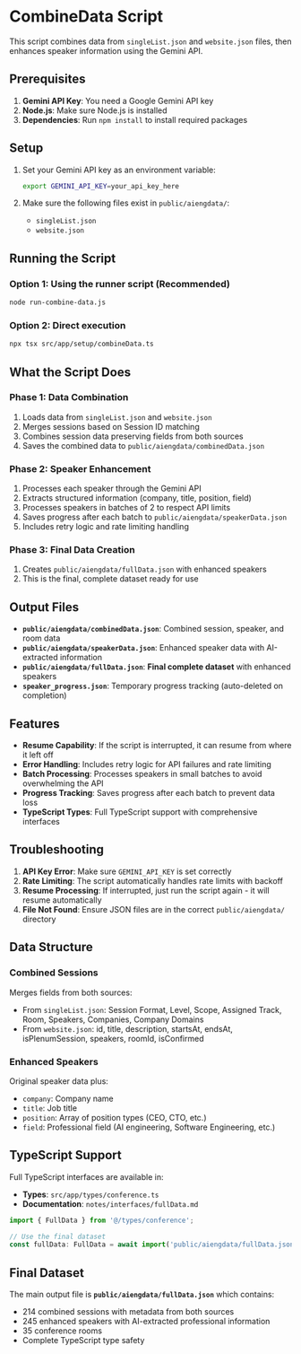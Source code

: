 # CombineData Script

This script combines data from `singleList.json` and `website.json` files, then enhances speaker information using the Gemini API.

## Prerequisites

1. **Gemini API Key**: You need a Google Gemini API key
2. **Node.js**: Make sure Node.js is installed
3. **Dependencies**: Run `npm install` to install required packages

## Setup

1. Set your Gemini API key as an environment variable:
   ```bash
   export GEMINI_API_KEY=your_api_key_here
   ```

2. Make sure the following files exist in `public/aiengdata/`:
   - `singleList.json`
   - `website.json`

## Running the Script

### Option 1: Using the runner script (Recommended)
```bash
node run-combine-data.js
```

### Option 2: Direct execution
```bash
npx tsx src/app/setup/combineData.ts
```

## What the Script Does

### Phase 1: Data Combination
1. Loads data from `singleList.json` and `website.json`
2. Merges sessions based on Session ID matching
3. Combines session data preserving fields from both sources
4. Saves the combined data to `public/aiengdata/combinedData.json`

### Phase 2: Speaker Enhancement
1. Processes each speaker through the Gemini API
2. Extracts structured information (company, title, position, field)
3. Processes speakers in batches of 2 to respect API limits
4. Saves progress after each batch to `public/aiengdata/speakerData.json`
5. Includes retry logic and rate limiting handling

### Phase 3: Final Data Creation
1. Creates `public/aiengdata/fullData.json` with enhanced speakers
2. This is the final, complete dataset ready for use

## Output Files

- **`public/aiengdata/combinedData.json`**: Combined session, speaker, and room data
- **`public/aiengdata/speakerData.json`**: Enhanced speaker data with AI-extracted information
- **`public/aiengdata/fullData.json`**: **Final complete dataset** with enhanced speakers
- **`speaker_progress.json`**: Temporary progress tracking (auto-deleted on completion)

## Features

- **Resume Capability**: If the script is interrupted, it can resume from where it left off
- **Error Handling**: Includes retry logic for API failures and rate limiting
- **Batch Processing**: Processes speakers in small batches to avoid overwhelming the API
- **Progress Tracking**: Saves progress after each batch to prevent data loss
- **TypeScript Types**: Full TypeScript support with comprehensive interfaces

## Troubleshooting

1. **API Key Error**: Make sure `GEMINI_API_KEY` is set correctly
2. **Rate Limiting**: The script automatically handles rate limits with backoff
3. **Resume Processing**: If interrupted, just run the script again - it will resume automatically
4. **File Not Found**: Ensure JSON files are in the correct `public/aiengdata/` directory

## Data Structure

### Combined Sessions
Merges fields from both sources:
- From `singleList.json`: Session Format, Level, Scope, Assigned Track, Room, Speakers, Companies, Company Domains
- From `website.json`: id, title, description, startsAt, endsAt, isPlenumSession, speakers, roomId, isConfirmed

### Enhanced Speakers
Original speaker data plus:
- `company`: Company name
- `title`: Job title
- `position`: Array of position types (CEO, CTO, etc.)
- `field`: Professional field (AI engineering, Software Engineering, etc.)

## TypeScript Support

Full TypeScript interfaces are available in:
- **Types**: `src/app/types/conference.ts`
- **Documentation**: `notes/interfaces/fullData.md`

```typescript
import { FullData } from '@/types/conference';

// Use the final dataset
const fullData: FullData = await import('public/aiengdata/fullData.json');
```

## Final Dataset

The main output file is **`public/aiengdata/fullData.json`** which contains:
- 214 combined sessions with metadata from both sources
- 245 enhanced speakers with AI-extracted professional information
- 35 conference rooms
- Complete TypeScript type safety 